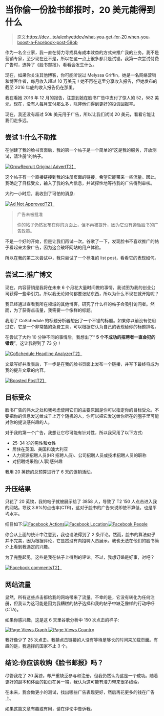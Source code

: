 # 当你偷一份脸书邮报时，20 美元能得到什么

> 原文:[https://dev . to/alexhyettdev/what-you-get-for-20 when-you-boost-a-Facebook-post-59ob](https://dev.to/alexhyettdev/what-you-get-for-20-when-you-boost-a-facebook-post-59ob)

作为一名企业家，我一直在努力寻找具有成本效益的方式来推广我的业务。我不是营销专家，至少现在还不是，所以在这一点上很多都只是试错。我第一次尝试付费广告时，选择了《脸书邮报》，看看会发生什么。

现在，如果你关注其他博客，你可能听说过 Melyssa Griffin，她是一名网络营销和博客作者，每月收入超过 10 万美元！她不再在这里分享收入报告，但她发布的截至 2016 年底的收入报告仍在那里。

我在看她 2016 年 12 月的报告，注意到她在脸书广告中支付了惊人的 52，582 美元。现在，没有人每月支付那么多，除非他们得到更好的投资回报率。

现在，我还没有超过 50k 美元用于广告，所以让我们试试 20 美元，看看它能让我们走多远。

## [](#attempt-1-what-not-to-boost)尝试 1:什么不助推

在创建了我的脸书页面后，我的第一个帖子是一个简单的“这是我的服务，开放测试，请注册”的帖子。

[![GrowRecruit Original Advert](../Images/782b9fe24316122de75741b2e046575a.png)T2】](///static/84c515c1225f52f8ab2dc1681648d85f/e5715/GrowRecruit-Original-Ad.png)

这个帖子有一个直接链接到我的注册页面的链接，希望它能带来一些流量。因此，我确定了目标受众，输入了我的名片信息，并试探性地等待我的广告得到审核。

大约一小时后，我收到了可怕的消息:

[![Ad Not Approved](../Images/0e5c1aacf2a112158ea1475a429d7834.png)T2】](///static/a6479236269d8836f79345081375f613/cab8c/Ad-not-approved.png)

> 广告未被批准
> 
> 你的帖子仍然发布在你的页面上，但不再被提升，因为它没有遵循脸书的广告政策。

不是一个好的开始，但是让我们再试一次。谷歌了一下，发现脸书不喜欢推广的帖子看起来太像广告，因为这会破坏网站的用户体验。

所以在我的第二次尝试中，我只尝试了一个标准的 list post，看看它的表现如何。

## [](#attempt-2-promoted-blog-post)尝试二:推广博文

现在，内容营销是我将在未来 6 个月花大量时间做的事情，我试图为我的创业公司获得一些牵引力。所以我无论如何都要张贴东西，所以为什么不现在就开始呢？

我已经通过查看我所在领域的其他博客，研究了什么样的帖子会吸引访问者。然而，为了获得点击量，我需要一个像样的标题。

我用了 CoSchedule 的标题分析器想出了一个不错的标题。如果你以前没有使用过它，它是一个非常酷的免费工具，可以根据它认为自己的表现给你的标题排名。

在尝试了大约 10 分钟不同的事情后，我想出了“ **5 个不成功的招聘者一直会犯的错误**”。这让我得到了 73 分！

[![CoSchedule Headline Analyzer](../Images/6ae897d84001d196b95979bdacc0491f.png)T2】](///static/2d7ca32f826a2b91b01beacac3f9115e/2bef9/CoSchedule-Headline-Analyzer.png)

文章写好并发表后，下一步是在我的脸书页面上发布一个链接，并写下最终将成为我的提升文章的内容。

[![Boosted Post](../Images/74d385a5b27844086eed674b2154e665.png)T2】](///static/7cf2491ee4e0bf927cf1a910da1c2f34/7ae9c/GrowRecruit-boosted-post.png)

## [](#target-audience)目标受众

脸书广告的伟大之处和我考虑使用它们的主要原因是你可以指定你的目标受众。不要把你的信息发送给成千上万个随机的人，你可以把它发送给你所在的圈子里可能对你的提议感兴趣的人。

对于我的第一个广告，我想让它尽可能有针对性，所以我采用了以下方式:

*   25-34 岁的男性和女性
*   居住在英国、美国和澳大利亚
*   人力资源招聘人员(HR 招聘人员)、公司招聘人员或技术招聘人员的职称
*   对招聘或采购(人事)感兴趣

我用 20 英镑的总预算进行了 6 天的促销活动。

## [](#boost-result)升压结果

只花了 20 英镑，我的帖子就被展示给了 3858 人，导致了 T2 150 人点击进入我的网站。导致 3.9%的点击率(CTR)，这对于脸书的广告来说即使不算低，也是平均水平。

细目如下:[![Facebook Actions](../Images/fb8a9c8cddf10b3b6455e13bcc5270a7.png)](///static/6880d840233ca331df408395b14b5e9f/f8915/Facebook-Actions.png)[![Facebook Location](../Images/0dc22e6e006181849fc1b7f7233663ee.png)](///static/ba3ff517ae089bc58dd848a7f22801e9/e5715/Facebook-Location.png)[![Facebook People](../Images/fea6d1e8be92c78767c10486db1e4b1d.png)](///static/c8956bda49f4ca1512d7a80c83b49df1/e5715/Facebook-People.png)

你会从上面的统计中注意到，我也设法得到了 2 条评论。然而，脸书的算法似乎并不完美，因为根据评论，它显然没有向招聘人员展示。我也无法在他们的脸书简介上看到我选定的兴趣。

为了完整起见，这些是我在帖子上得到的评论。不过，我想订婚是好事，对吧？

[![Facebook comments](../Images/b562db7ebb302878900d1c6b82634243.png)T2】](///static/0dbbcfac2160d2fbe7aeed58fe922da1/966a0/Facebook-comments.png)

## [](#website-traffic)网站流量

显然，所有这些点击都给我的网站带来了流量。不幸的是，它没有转化为任何注册，但我认为这可能是因为我糟糕的帖子选择和我的帖子中缺乏像样的行动呼吁(CTA)。

如果你感兴趣，这是这 6 天里谷歌分析中 150 次点击的样子:

[![Page Views Graph](../Images/62fe4704a1400978a1e617aa24e38b68.png) ](///static/e8feb34eff3226d79c6142182f8bc234/2bef9/Page-Views-Graph.png) [ ![Page Views Country](../Images/c52ed8fc44b10a7eca1ce19e68cc681f.png)](///static/28bfc7e034dc78b24949890a612134ff/51800/Page-Views-Country.png)

我好像少了 25 次点击。我猜点击链接的人没有等待足够长的时间来加载页面。有趣的是，我选择的国家不止 3 个。

## [](#conclusion-should-you-boost-a-facebook-post)结论:你应该收购《脸书邮报》吗？

尽管我花了 20 英镑，却严重缺乏参与和注册，但我仍然认为这是一个成功。随着更好的副本和体面的铅页在另一端，我认为这可能有潜力带来很多线索。

在未来，我会做更小的测试，找出哪些广告表现更好，然后再花更多的钱在广告上。

如果这篇文章有趣或有用，请在评论中告诉我。